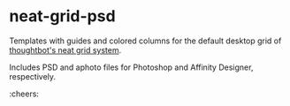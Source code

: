 # neat-grid-psd

Templates with guides and colored columns for the default desktop grid of
[thoughtbot's neat grid system](https://github.com/thoughtbot/neat).

Includes PSD and aphoto files for Photoshop and Affinity Designer, respectively.

:cheers:
